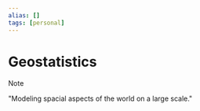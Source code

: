 ```yaml
---
alias: []
tags: [personal]
---
```

# Geostatistics

> [!note]
> "Modeling spacial aspects of the world on a large scale."